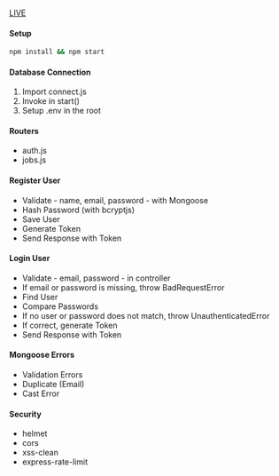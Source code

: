 [LIVE](https://job-portal-api-80x5.onrender.com/)

#### Setup

```bash
npm install && npm start
```

#### Database Connection

1. Import connect.js
2. Invoke in start()
3. Setup .env in the root


#### Routers

- auth.js
- jobs.js


#### Register User

- Validate - name, email, password - with Mongoose
- Hash Password (with bcryptjs)
- Save User
- Generate Token
- Send Response with Token

#### Login User

- Validate - email, password - in controller
- If email or password is missing, throw BadRequestError
- Find User
- Compare Passwords
- If no user or password does not match, throw UnauthenticatedError
- If correct, generate Token
- Send Response with Token

#### Mongoose Errors

- Validation Errors
- Duplicate (Email)
- Cast Error

#### Security

- helmet
- cors
- xss-clean
- express-rate-limit


